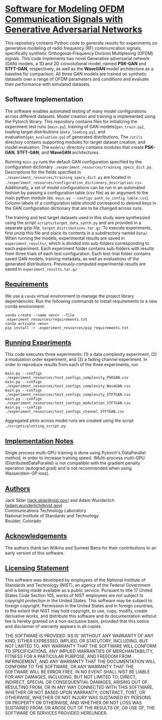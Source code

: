 # <u> **Software for Modeling OFDM Communication Signals with Generative Adversarial Networks** </u>

This repository contains Python code to generate results for experiments on generative modeling of radio frequency (RF) communication signals, specifically synthetic Orthogonal-Frequency Division Multiplexing (OFDM) signals. This code implements two novel Generative adversarial network (GAN) 
models, a 1D and 2D convolutional model, named **PSK-GAN** and **STFT-GAN**, respectively, as well as the **WaveGAN** model architecture as 
a baseline for comparison. All three GAN models are trained on synthetic datasets over a range of OFDM parameters and conditions and evaluate 
their performance with simulated datasets.  

## Software Implementation
The software enables automated testing of many model configurations across different datasets. Model creation and training is implemented
using the Pytorch library. This repository contains files for initializing the experiment test runs (`main.py`), training of GAN models(`gan_train.py`), loading target distributions (`data_loading.py`), and evaluation(`gan_evaluation.py`) of generated distributions. The `/utils` directory contains 
supporting modules for target dataset creation, and model evaluation. The `models/` directory contains modules that create **PSK-GAN**, **STFT-GAN**,
and **WaveGAN** architectures.

Running `main.py` runs the default GAN configuration specified by the configuration dictionary `./experiment_resources/training_specs_dict.py`.
Descriptions for the fields specified in `./experiment_resources/training_specs_dict.py` are located in 
`./experiment_resources/configuration_dictionary_description.csv`. Additionally, a set of model configurations can be run in an automated fashion 
by passing a configuration table (csv file) as an argument to the main python module (ex. `main.py --configs path_to_config_table.csv`). Column labels
of a configuration table should correspond to desired keys in the GAN configuration dictionary that are to be changed across runs. 

The training and test target datasets used in this study were synthesized using the script 
`scripts/target_data_synth.py` and are provided in a separate gzip file, `target_distributions.tar.gz`.  To execute experiments, first unzip this file and place its contents in a subdirectory named `Data/`.  When running the models, experimental results are saved in `experiment_results/`, which is divided into sub-folders corresponding to each experiment. Each experiment folder contains sub-folders with results from three trials of each test configuration.  Each test-trial folder contains saved GAN models, training metadata, as well as evaluations of the generated distributions.  Previously-computed experimental results are saved in `experiment_results.tar.gz`

## <u>Requirements</u>
We use a `conda` virtual environment to manage the project library dependencies.
Run the following commands to install requirements to a new conda environment:
```setup
conda create --name <env> --file .experiment_resources/requirements.txt
conda activate <env>
pip install -r .experiment_resources/pip_requirements.txt
```


## <u>Running Experiments</u>
This code executes three experiments: (1) a data complexity experiment, (2) a modulation order experiment, and (3) a fading channel experiment.  In order to reproduce results from each of the three experiments, run
```angular2html
main.py --configs ./experiment_resources/test_configs_complexity_PSKGAN.csv 
main.py --configs ./experiment_resources/test_configs_complexity_WaveGAN.csv
main.py --configs ./experiment_resources/test_configs_complexity_STFTGAN.csv
main.py --configs ./experiment_resources/test_configs_modulation_STFTGAN.csv
main.py --configs ./experiment_resources/test_configs_channel_STFTGAN.csv
```
Aggregated plots across model runs are created using the script `./scripts/plotting_script.py`.

## <u>Implementation Notes</u>
Single process multi-GPU training is done using Pytorch's DataParallel method, in order to increase training speed. 
(Multi-process multi-GPU (DistributedDataParallel) is not compatible with the gradient penalty operation (autograd.grad) 
and is not recommended when using Wasserstein-GP loss).

## <u>Authors</u>
Jack Sklar (jack.sklar@nist.gov) and Adam Wunderlich (adam.wunderlich@nist.gov) \
Communications Technology Laboratory \
National Institute of Standards and Technology \
Boulder, Colorado 

## <u>Acknowledgements</u>
The authors thank Ian Wilkins and Sumeet Batra for their contributions to an early version of this software.

## <u>Licensing Statement</u>
This software was developed by employees of the National Institute of Standards and Technology (NIST), an
agency of the Federal Government and is being made available as a public service. Pursuant to title 17 United
States Code Section 105, works of NIST employees are not subject to copyright protection in the United States.
This software may be subject to foreign copyright.  Permission in the United States and in foreign countries,
to the extent that NIST may hold copyright, to use, copy, modify, create derivative works, and distribute this
software and its documentation without fee is hereby granted on a non-exclusive basis, provided that this
notice and disclaimer of warranty appears in all copies.

THE SOFTWARE IS PROVIDED 'AS IS' WITHOUT ANY WARRANTY OF ANY KIND, EITHER EXPRESSED, IMPLIED, OR STATUTORY,
INCLUDING, BUT NOT LIMITED TO, ANY WARRANTY THAT THE SOFTWARE WILL CONFORM TO SPECIFICATIONS, ANY IMPLIED
WARRANTIES OF MERCHANTABILITY, FITNESS FOR A PARTICULAR PURPOSE, AND FREEDOM FROM INFRINGEMENT, AND ANY WARRANTY
THAT THE DOCUMENTATION WILL CONFORM TO THE SOFTWARE, OR ANY WARRANTY THAT THE SOFTWARE WILL BE ERROR FREE.  IN
NO EVENT SHALL NIST BE LIABLE FOR ANY DAMAGES, INCLUDING, BUT NOT LIMITED TO, DIRECT, INDIRECT, SPECIAL OR
CONSEQUENTIAL DAMAGES, ARISING OUT OF, RESULTING FROM, OR IN ANY WAY CONNECTED WITH THIS SOFTWARE, WHETHER OR NOT
BASED UPON WARRANTY, CONTRACT, TORT, OR OTHERWISE, WHETHER OR NOT INJURY WAS SUSTAINED BY PERSONS OR PROPERTY OR
OTHERWISE, AND WHETHER OR NOT LOSS WAS SUSTAINED FROM, OR AROSE OUT OF THE RESULTS OF, OR USE OF, THE SOFTWARE
OR SERVICES PROVIDED HEREUNDER.

